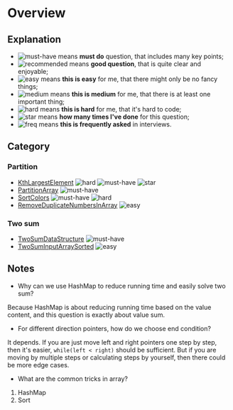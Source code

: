 # Overview

## Explanation

- ![must-have][must-have] means __must do__ question, that includes many key points;
- ![recommended][recommended] means __good question__, that is quite clear and enjoyable;
- ![easy][easy] means __this is easy__ for me, that there might only be no fancy things;
- ![medium][medium] means __this is medium__ for me, that there is at least one important thing;
- ![hard][hard] means __this is hard__ for me, that it's hard to code;
- ![star][star] means __how many times I've done__ for this question;
- ![freq][freq] means __this is frequently asked__ in interviews.

## Category

### Partition

- [KthLargestElement](KthLargestElement.md) ![hard][hard] ![must-have][must-have] ![star][star]
- [PartitionArray](PartitionArray.md) ![must-have][must-have]
- [SortColors](SortColors.md) ![must-have][must-have] ![hard][hard]
- [RemoveDuplicateNumbersInArray](RemoveDuplicateNumbersInArray.md) ![easy][easy]

### Two sum

- [TwoSumDataStructure](TwoSumDataStructure.md) ![must-have][must-have]
- [TwoSumInputArraySorted](TwoSumInputArraySorted.md) ![easy][easy]

## Notes

- Why can we use HashMap to reduce running time and easily solve two sum?

Because HashMap is about reducing running time based on the value content, and this question is exactly about value sum.

- For different direction pointers, how do we choose end condition?

It depends. If you are just move left and right pointers one step by step, then it's easier, `while(left < right)` should be sufficient. But if you are moving by multiple steps or calculating steps by yourself, then there could be more edge cases.

- What are the common tricks in array?

1. HashMap
1. Sort

[must-have]: https://jaywcjlove.github.io/sb/ico/min-bibei.svg
[recommended]: https://jaywcjlove.github.io/sb/ico/min-tuijian.svg
[easy]: https://jaywcjlove.github.io/sb/ico/min-free.svg
[medium]: https://jaywcjlove.github.io/sb/ico/min-oss.svg
[hard]: https://jaywcjlove.github.io/sb/ico/min-hot.svg
[freq]: https://jaywcjlove.github.io/sb/ico/min-app-store.svg
[star]: https://jaywcjlove.github.io/sb/star/red.svg
[star0]: https://jaywcjlove.github.io/sb/star/red0.svg
[star1]: https://jaywcjlove.github.io/sb/star/red1.svg
[star2]: https://jaywcjlove.github.io/sb/star/red2.svg
[star3]: https://jaywcjlove.github.io/sb/star/red3.svg
[star4]: https://jaywcjlove.github.io/sb/star/red4.svg
[star5]: https://jaywcjlove.github.io/sb/star/red5.svg